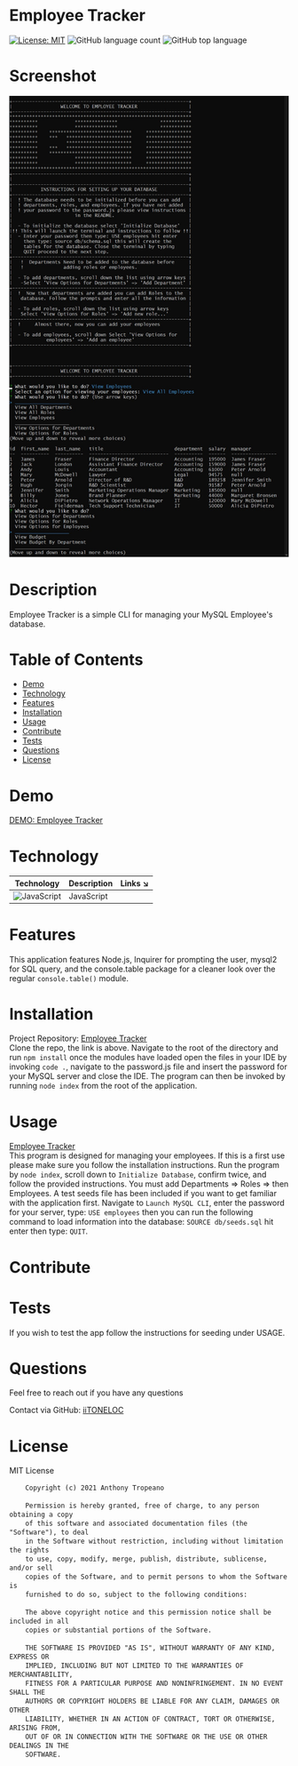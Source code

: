 
# Employee Tracker  
[![License: MIT](https://img.shields.io/badge/License-MIT-yellow.svg)](https://opensource.org/licenses/MIT) ![GitHub language count](https://img.shields.io/github/languages/count/iiTONELOC/employee-tracker?style=flat-square) ![GitHub top language](https://img.shields.io/github/languages/top/iiTONELOC/employee-tracker?style=flat-square)

# Screenshot
![Employee Tracker](./assets/images/Screenshot.jpg)

# Description
Employee Tracker is a simple CLI for managing your MySQL Employee's database.

# Table of Contents
- [Demo](#demo)  
- [Technology](#technology)  
- [Features](#features)  
- [Installation](#installation)  
- [Usage](#usage)  
- [Contribute](#contribute)  
- [Tests](#tests)  
- [Questions](#questions)  
- [License](#license)

# Demo
[DEMO: Employee Tracker]( https://drive.google.com/file/d/1_rLpuJNYqfKFYjpfh1-PHcIBcDm9GDr8/view)

# Technology 
| Technology | Description                        |Links ↘️ |
| ---------- | -----------------------------------| ------|  
| ![JavaScript](https://shields.io/static/v1?label=JavaScript&message=100%&color=yellow&style=flat-square) | JavaScript | []() |

# Features
This application features Node.js, Inquirer for prompting the user, mysql2 for SQL query, and the console.table package for a cleaner look over the regular ```console.table()``` module. 

# Installation  
Project Repository: [Employee Tracker](https://github.com/iiTONELOC/employee-tracker)  
Clone the repo, the link is above. Navigate to the root of the directory and run ```npm install``` once the modules have loaded open the files in your IDE by invoking ```code .```, navigate to the password.js file and insert the password for your MySQL server and close the IDE. The program can then be invoked by running ```node index``` from the root of the application. 

# Usage
[Employee Tracker](https://github.com/iiTONELOC/employee-tracker)  
This program is designed for managing your employees. If this is a first use please make sure you follow the installation instructions. Run the program by ```node index```, scroll down to ```Initialize Database```, confirm twice, and follow the provided instructions. You must add Departments => Roles => then Employees. A test seeds file has been included if you want to get familiar with the application first. Navigate to ```Launch MySQL CLI```, enter the password for your server, type: ``` USE employees ``` then you can run the following command to load information into the database: ``` SOURCE db/seeds.sql ``` hit enter then type: ``` QUIT ```.

# Contribute 
 

# Tests
If you wish to test the app follow the instructions for seeding under USAGE.

# Questions
Feel free to reach out if you have any questions

Contact via GitHub: [iiTONELOC](https://github.com/iiTONELOC)  


# License
MIT License

        Copyright (c) 2021 Anthony Tropeano
        
        Permission is hereby granted, free of charge, to any person obtaining a copy
        of this software and associated documentation files (the "Software"), to deal
        in the Software without restriction, including without limitation the rights
        to use, copy, modify, merge, publish, distribute, sublicense, and/or sell
        copies of the Software, and to permit persons to whom the Software is
        furnished to do so, subject to the following conditions:
        
        The above copyright notice and this permission notice shall be included in all
        copies or substantial portions of the Software.
        
        THE SOFTWARE IS PROVIDED "AS IS", WITHOUT WARRANTY OF ANY KIND, EXPRESS OR
        IMPLIED, INCLUDING BUT NOT LIMITED TO THE WARRANTIES OF MERCHANTABILITY,
        FITNESS FOR A PARTICULAR PURPOSE AND NONINFRINGEMENT. IN NO EVENT SHALL THE
        AUTHORS OR COPYRIGHT HOLDERS BE LIABLE FOR ANY CLAIM, DAMAGES OR OTHER
        LIABILITY, WHETHER IN AN ACTION OF CONTRACT, TORT OR OTHERWISE, ARISING FROM,
        OUT OF OR IN CONNECTION WITH THE SOFTWARE OR THE USE OR OTHER DEALINGS IN THE
        SOFTWARE.
        
